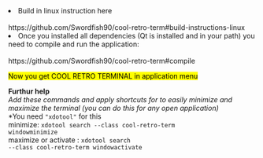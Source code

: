 <li>Build in linux instruction here</li><br>
https://github.com/Swordfish90/cool-retro-term#build-instructions-linux

<li>Once you installed all dependencies (Qt is installed and in your path) you need to compile and run the application:</li><br>
https://github.com/Swordfish90/cool-retro-term#compile

<mark>Now you get COOL RETRO TERMINAL in application menu</mark><br>

<b>Furthur help</b><br>
<i>Add these commands and apply shortcuts for to easily minimize and maximize the terminal (you can do this for any open application)</i><br>
*You need <code>"xdotool"</code> for this <br>
minimize: <code>xdotool search --class cool-retro-term windowminimize</code><br>
maximize or activate : <code>xdotool search --class cool-retro-term windowactivate</code>
